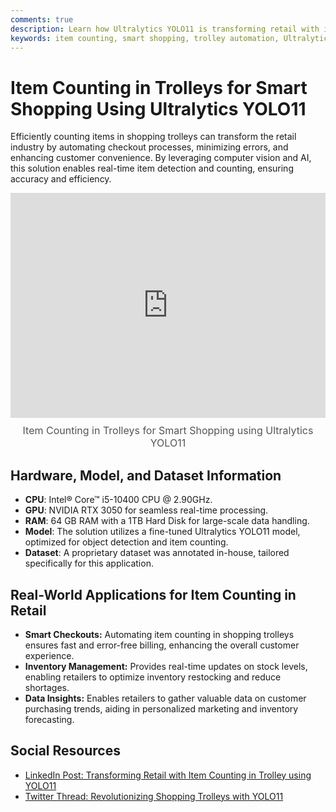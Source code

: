 ```yaml
---
comments: true
description: Learn how Ultralytics YOLO11 is transforming retail with item counting in shopping trolleys, automating checkouts, optimizing inventory management, and providing actionable customer insights.
keywords: item counting, smart shopping, trolley automation, Ultralytics YOLO11, retail AI, inventory management, automated checkouts, customer insights, computer vision, AI retail solutions
---
```


# Item Counting in Trolleys for Smart Shopping Using Ultralytics YOLO11  

Efficiently counting items in shopping trolleys can transform the retail industry by automating checkout processes, minimizing errors, and enhancing customer convenience. By leveraging computer vision and AI, this solution enables real-time item detection and counting, ensuring accuracy and efficiency.  

<div style="position: relative; width: 100%; max-width: 640px; margin: auto;">
  <iframe src="https://drive.google.com/file/d/1xnZvZG3jkSOIrn64ONczBjTFBpf1m0Qc/preview" 
          style="width: 100%; height: 360px; border: none;" 
          allow="autoplay"></iframe>
  <span style="display: block; text-align: center; margin-top: 10px; font-size: 16px; color: #555;">
    Item Counting in Trolleys for Smart Shopping using Ultralytics YOLO11</span>
</div>

## Hardware, Model, and Dataset Information  

- **CPU**: Intel® Core™ i5-10400 CPU @ 2.90GHz.  
- **GPU**: NVIDIA RTX 3050 for seamless real-time processing.  
- **RAM**: 64 GB RAM with a 1TB Hard Disk for large-scale data handling.  
- **Model**: The solution utilizes a fine-tuned Ultralytics YOLO11 model, optimized for object detection and item counting.  
- **Dataset**: A proprietary dataset was annotated in-house, tailored specifically for this application.  

## Real-World Applications for Item Counting in Retail  

- **Smart Checkouts:** Automating item counting in shopping trolleys ensures fast and error-free billing, enhancing the overall customer experience.  
- **Inventory Management:** Provides real-time updates on stock levels, enabling retailers to optimize inventory restocking and reduce shortages.  
- **Data Insights:** Enables retailers to gather valuable data on customer purchasing trends, aiding in personalized marketing and inventory forecasting.  

## Social Resources  

- [LinkedIn Post: Transforming Retail with Item Counting in Trolley using YOLO11](https://www.linkedin.com/feed/update/urn:li:activity:7262010373703131136)  
- [Twitter Thread: Revolutionizing Shopping Trolleys with YOLO11](https://x.com/muhammdrizwanmr/status/1856979354867437708)  

<div id="giscus-container"></div>
